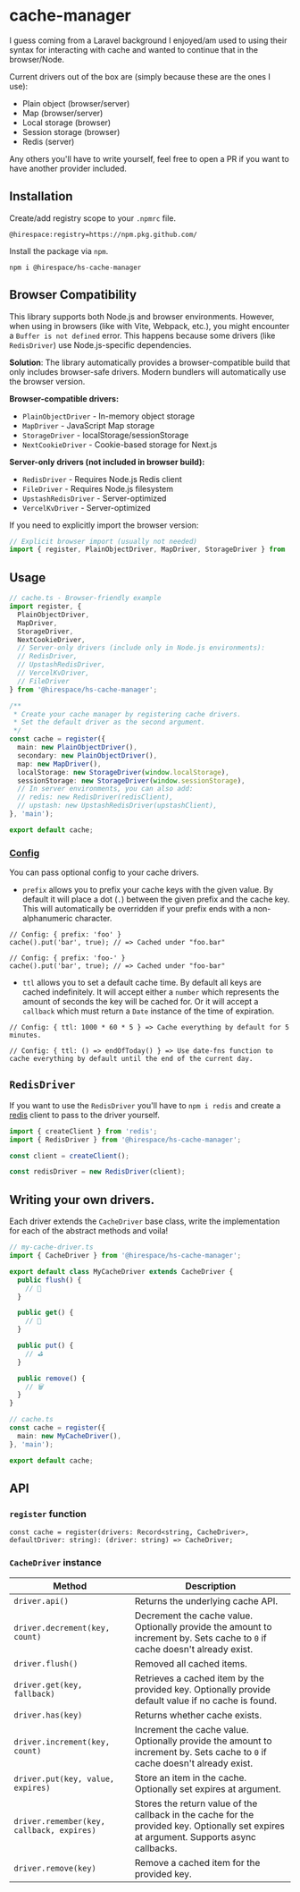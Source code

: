 # cache-manager

I guess coming from a Laravel background I enjoyed/am used to using their syntax for interacting with cache and wanted to continue that in the browser/Node.

Current drivers out of the box are (simply because these are the ones I use): 
- Plain object (browser/server)
- Map (browser/server)
- Local storage (browser)
- Session storage (browser)
- Redis (server)

Any others you'll have to write yourself, feel free to open a PR if you want to have another provider included.

## Installation

Create/add registry scope to your `.npmrc` file.

```
@hirespace:registry=https://npm.pkg.github.com/
```

Install the package via `npm`.

```
npm i @hirespace/hs-cache-manager
```

## Browser Compatibility

This library supports both Node.js and browser environments. However, when using in browsers (like with Vite, Webpack, etc.), you might encounter a `Buffer is not defined` error. This happens because some drivers (like `RedisDriver`) use Node.js-specific dependencies.

**Solution**: The library automatically provides a browser-compatible build that only includes browser-safe drivers. Modern bundlers will automatically use the browser version.

**Browser-compatible drivers:**
- `PlainObjectDriver` - In-memory object storage
- `MapDriver` - JavaScript Map storage  
- `StorageDriver` - localStorage/sessionStorage
- `NextCookieDriver` - Cookie-based storage for Next.js

**Server-only drivers (not included in browser build):**
- `RedisDriver` - Requires Node.js Redis client
- `FileDriver` - Requires Node.js filesystem
- `UpstashRedisDriver` - Server-optimized
- `VercelKvDriver` - Server-optimized

If you need to explicitly import the browser version:

```typescript
// Explicit browser import (usually not needed)
import { register, PlainObjectDriver, MapDriver, StorageDriver } from '@hirespace/hs-cache-manager/browser';
```

## Usage

```typescript
// cache.ts - Browser-friendly example
import register, { 
  PlainObjectDriver,
  MapDriver,
  StorageDriver,
  NextCookieDriver,
  // Server-only drivers (include only in Node.js environments):
  // RedisDriver,
  // UpstashRedisDriver,
  // VercelKvDriver,
  // FileDriver
} from '@hirespace/hs-cache-manager';

/**
 * Create your cache manager by registering cache drivers.
 * Set the default driver as the second argument.
 */
const cache = register({
  main: new PlainObjectDriver(),
  secondary: new PlainObjectDriver(),
  map: new MapDriver(),
  localStorage: new StorageDriver(window.localStorage),
  sessionStorage: new StorageDriver(window.sessionStorage),
  // In server environments, you can also add:
  // redis: new RedisDriver(redisClient),
  // upstash: new UpstashRedisDriver(upstashClient),
}, 'main');

export default cache;
```

### [Config](./src/drivers/types/config.ts)

You can pass optional config to your cache drivers.

 - `prefix` allows you to prefix your cache keys with the given value. By default it will place a dot (`.`) between the given prefix and the cache key. This will automatically be overridden if your prefix ends with a non-alphanumeric character.

```
// Config: { prefix: 'foo' }
cache().put('bar', true); // => Cached under "foo.bar"

// Config: { prefix: 'foo-' }
cache().put('bar', true); // => Cached under "foo-bar"
```

 - `ttl` allows you to set a default cache time. By default all keys are cached indefinitely. It will accept either a `number` which represents the amount of seconds the key will be cached for. Or it will accept a `callback` which must return a `Date` instance of the time of expiration.

```
// Config: { ttl: 1000 * 60 * 5 } => Cache everything by default for 5 minutes.

// Config: { ttl: () => endOfToday() } => Use date-fns function to cache everything by default until the end of the current day.
```

## `RedisDriver`

If you want to use the `RedisDriver` you'll have to `npm i redis` and create a [redis](https://www.npmjs.com/package/redis) client to pass to the driver yourself.

```typescript
import { createClient } from 'redis';
import { RedisDriver } from '@hirespace/hs-cache-manager';

const client = createClient();

const redisDriver = new RedisDriver(client);
```

## Writing your own drivers.

Each driver extends the `CacheDriver` base class, write the implementation for each of the abstract methods and voila!

```typescript
// my-cache-driver.ts
import { CacheDriver } from '@hirespace/hs-cache-manager';

export default class MyCacheDriver extends CacheDriver {
  public flush() {
    // 🚽
  }

  public get() {
    // 🫱
  }

  public put() {
    // ⛳️
  }

  public remove() {
    // 🗑
  }
}

// cache.ts
const cache = register({
  main: new MyCacheDriver(),
}, 'main');

export default cache;
```

## API

### `register` function

```
const cache = register(drivers: Record<string, CacheDriver>, defaultDriver: string): (driver: string) => CacheDriver;
```

### `CacheDriver` instance

| Method                                    | Description                                                                                                                              |
|-------------------------------------------|------------------------------------------------------------------------------------------------------------------------------------------|
| `driver.api()`                            | Returns the underlying cache API.                                                                                                        |
| `driver.decrement(key, count)`            | Decrement the cache value. Optionally provide the amount to increment by. Sets cache to `0` if cache doesn't already exist.              |
| `driver.flush()`                          | Removed all cached items.                                                                                                                |
| `driver.get(key, fallback)`               | Retrieves a cached item by the provided key. Optionally provide default value if no cache is found.                                      |
| `driver.has(key)`                         | Returns whether cache exists.                                                                                                            |
| `driver.increment(key, count)`            | Increment the cache value. Optionally provide the amount to increment by. Sets cache to `0` if cache doesn't already exist.              |
| `driver.put(key, value, expires)`         | Store an item in the cache. Optionally set expires at argument.                                                                          |
| `driver.remember(key, callback, expires)` | Stores the return value of the callback in the cache for the provided key. Optionally set expires at argument. Supports async callbacks. |
| `driver.remove(key)`                      | Remove a cached item for the provided key.                                                                                               |
